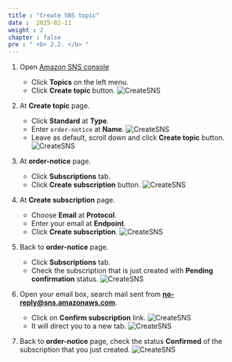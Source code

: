 ```yaml
---
title : "Create SNS topic"
date :  2025-02-11
weight : 2
chapter : false
pre : " <b> 2.2. </b> "
---
```

1. Open [Amazon SNS console](https://us-east-1.console.aws.amazon.com/sns/v3/home?region=us-east-1#/dashboard)
    - Click **Topics** on the left menu.
    - Click **Create topic** button.
      ![CreateSNS](/images/temp/1/18.png?width=90pc)

2. At **Create topic** page.
    - Click **Standard** at **Type**.
    - Enter ``order-notice`` at **Name**.
      ![CreateSNS](/images/temp/1/19.png?width=90pc)
    - Leave as default, scroll down and click **Create topic** button.
      ![CreateSNS](/images/temp/1/20.png?width=90pc)

3. At **order-notice** page.
    - Click **Subscriptions** tab.
    - Click **Create subscription** button.
      ![CreateSNS](/images/temp/1/21.png?width=90pc)

4. At **Create subscription** page.
    - Choose **Email** at **Protocol**.
    - Enter your email at **Endpoint**.
    - Click **Create subscription**.
      ![CreateSNS](/images/temp/1/22.png?width=90pc)

5. Back to **order-notice** page.
    - Click **Subscriptions** tab.
    - Check the subscription that is just created with **Pending confirmation** status.
      ![CreateSNS](/images/temp/1/23.png?width=90pc)

6. Open your email box, search mail sent from **<no-reply@sns.amazonaws.com>**.
    - Click on **Confirm subscription** link.
      ![CreateSNS](/images/temp/1/24.png?width=90pc)
    - It will direct you to a new tab.
      ![CreateSNS](/images/temp/1/25.png?width=90pc)

7. Back to **order-notice** page, check the status **Confirmed** of the subscription that you just created.
    ![CreateSNS](/images/temp/1/26.png?width=90pc)
